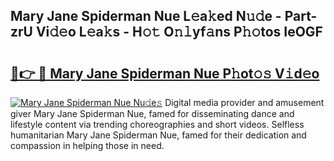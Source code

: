 ## Mary Jane Spiderman Nue L𝚎a𝚔ed N𝚞𝚍e - Part-zrU Vi𝚍𝚎o L𝚎a𝚔s - H𝚘𝚝 O𝚗𝚕yf𝚊ns P𝚑𝚘tos IeOGF

# <h2><a href="http://kf34h5p.oniu.top/?m=Mary+Jane+Spiderman+Nue">🔗👉 🔴 Mary Jane Spiderman Nue P𝚑ot𝚘𝚜 V𝚒d𝚎o</a></h2>

[![Mary Jane Spiderman Nue Nu𝚍e𝚜](https://i.imgur.com/0qMVB7G.gif)](http://kf34h5p.oniu.top/?m=Mary+Jane+Spiderman+Nue)
Digital media provider and amusement giver Mary Jane Spiderman Nue, famed for disseminating dance and lifestyle content via trending choreographies and short videos. Selfless humanitarian Mary Jane Spiderman Nue, famed for their dedication and compassion in helping those in need.  
